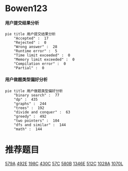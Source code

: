 # Bowen123

<!-- tabs:start -->



#### **用户提交结果分析**

```mermaid
pie title 用户提交结果分析
    "Accepted" :  17
    "Rejected" :  0
    "Wrong answer" :  28
    "Runtime error" :  5
    "Time limit exceeded" :  0
    "Memory limit exceeded" :  0
    "Compilation error" :  0
    "Partial" :  0
```

#### **用户做题类型偏好分析**

```mermaid
pie title 用户做题类型偏好分析
    "binary search" :  77
    "dp" :  435
    "graphs" :  244
    "trees" :  192
    "divide and conquer" :  63
    "greedy" :  492
    "two pointers" :  104
    "dfs and similar" :  144
    "math" :  144
```



<!-- tabs:end -->
# 推荐题目
[579A](https://codeforces.com/contest/579/problem/A)
[492E](https://codeforces.com/contest/492/problem/E)
[198C](https://codeforces.com/contest/198/problem/C)
[430C](https://codeforces.com/contest/430/problem/C)
[57C](https://codeforces.com/contest/57/problem/C)
[580B](https://codeforces.com/contest/580/problem/B)
[1346E](https://codeforces.com/contest/1346/problem/E)
[512C](https://codeforces.com/contest/512/problem/C)
[1028A](https://codeforces.com/contest/1028/problem/A)
[1070L](https://codeforces.com/contest/1070/problem/L)
